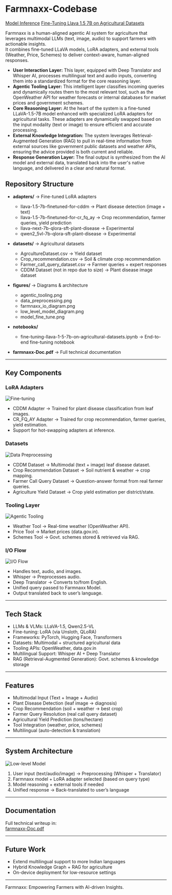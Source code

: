 # Farmnaxx-Codebase

[Model Inference](https://www.kaggle.com/code/krisgg/farmnaxx-finall)
[Fine-Tuning Llava 1.5 7B on Agricultural Datasets](https://www.kaggle.com/code/sachidanandnavik/fine-tuning-llava-1-5-7b-on-agricultural-datasets/notebook)

Farmnaxx is a human-aligned agentic AI system for agriculture that leverages multimodal LLMs (text, image, audio) to support farmers with actionable insights.  
It combines fine-tuned LLaVA models, LoRA adapters, and external tools (Weather, Price, Schemes) to deliver context-aware, human-aligned responses.  

*   **User Interaction Layer:** This layer, equipped with Deep Translator and Whisper AI, processes multilingual text and audio inputs, converting them into a standardized format for the core reasoning layer.
*   **Agentic Tooling Layer:** This intelligent layer classifies incoming queries and dynamically routes them to the most relevant tool, such as the OpenWeather API for weather forecasts or internal databases for market prices and government schemes.
*   **Core Reasoning Layer:** At the heart of the system is a fine-tuned LLaVA-1.5-7B model enhanced with specialized LoRA adapters for agricultural tasks. These adapters are dynamically swapped based on the input modality (text or image) to ensure efficient and accurate processing.
*   **External Knowledge Integration:** The system leverages Retrieval-Augmented Generation (RAG) to pull in real-time information from external sources like government public datasets and weather APIs, ensuring the advice provided is both current and reliable.
*   **Response Generation Layer:** The final output is synthesized from the AI model and external data, translated back into the user's native language, and delivered in a clear and natural format.

## Repository Structure

- **adapters/** → Fine-tuned LoRA adapters  
  - llava-1.5-7b-finetuned-for-cddm → Plant disease detection (image + text)  
  - llava-1.5-7b-finetuned-for-cr_fq_ay → Crop recommendation, farmer queries, yield prediction  
  - llava-next-7b-qlora-sft-plant-disease → Experimental  
  - qwen2_5vl-7b-qlora-sft-plant-disease → Experimental  

- **datasets/** → Agricultural datasets  
  - AgrcultureDataset.csv → Yield dataset  
  - Crop_recommendation.csv → Soil & climate crop recommendation  
  - Farmer_call_query_dataset.csv → Farmer queries + expert responses  
  - CDDM Dataset (not in repo due to size) → Plant disease image dataset  

- **figures/** → Diagrams & architecture  
  - agentic_tooling.png  
  - data_preprocessing.png  
  - farmnaxx_io_diagram.png  
  - low_level_model_diagram.png  
  - model_fine_tune.png  

- **notebooks/**  
  - fine-tuning-llava-1-5-7b-on-agricultural-datasets.ipynb → End-to-end fine-tuning notebook  

- **farmnaxx-Doc.pdf** → Full technical documentation  

---

## Key Components

### LoRA Adapters
![Fine-tuning](figures/model_fine_tune.png)  
- CDDM Adapter → Trained for plant disease classification from leaf images.  
- CR_FQ_AY Adapter → Trained for crop recommendation, farmer queries, yield estimation.  
- Support for hot-swapping adapters at inference.  

### Datasets
![Data Preprocessing](figures/data_preprocessing.png)  
- CDDM Dataset → Multimodal (text + image) leaf disease dataset.  
- Crop Recommendation Dataset → Soil nutrient & weather → crop mapping.  
- Farmer Call Query Dataset → Question-answer format from real farmer queries.  
- Agriculture Yield Dataset → Crop yield estimation per district/state.  

### Tooling Layer
![Agentic Tooling](figures/agentic_tooling.png)  
- Weather Tool → Real-time weather (OpenWeather API).  
- Price Tool → Market prices (data.gov.in).  
- Schemes Tool → Govt. schemes stored & retrieved via RAG.  

### I/O Flow
![I/O Flow](figures/farmnaxx_io_diagram.png)  
- Handles text, audio, and images.  
- Whisper → Preprocesses audio.  
- Deep Translator → Converts to/from English.  
- Unified query passed to Farmnaxx Model.  
- Output translated back to user’s language.  

---

## Tech Stack

- LLMs & VLMs: LLaVA-1.5, Qwen2.5-VL  
- Fine-tuning: LoRA (via Unsloth, QLoRA)  
- Frameworks: PyTorch, Hugging Face, Transformers  
- Datasets: Multimodal + structured agricultural data  
- Tooling APIs: OpenWeather, data.gov.in  
- Multilingual Support: Whisper AI + Deep Translator  
- RAG (Retrieval-Augmented Generation): Govt. schemes & knowledge storage  

---

## Features

- Multimodal Input (Text + Image + Audio)  
- Plant Disease Detection (leaf image → diagnosis)  
- Crop Recommendation (soil + weather → best crop)  
- Farmer Query Resolution (real call query dataset)  
- Agricultural Yield Prediction (tons/hectare)  
- Tool Integration (weather, price, schemes)  
- Multilingual (auto-detection & translation)  

---

## System Architecture

![Low-level Model](figures/low_level_model_diagram.png)  

1. User input (text/audio/image) → Preprocessing (Whisper + Translator)  
2. Farmnaxx model + LoRA adapter selected (based on query type)  
3. Model reasoning + external tools if needed  
4. Unified response → Back-translated to user’s language  

---

## Documentation

Full technical writeup in:  
[farmnaxx-Doc.pdf](./farmnaxx-Doc.pdf)

---

## Future Work

- Extend multilingual support to more Indian languages  
- Hybrid Knowledge Graph + RAG for agriculture  
- On-device deployment for low-resource settings  

---

Farmnaxx: Empowering Farmers with AI-driven Insights.
